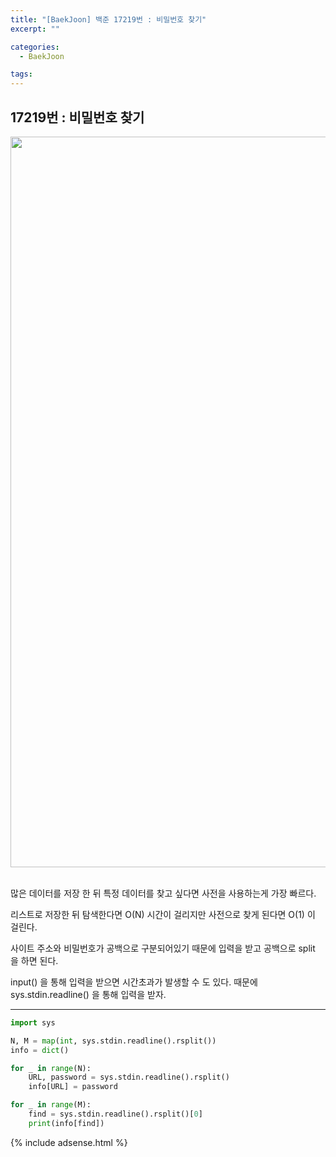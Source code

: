 ```yaml
---
title: "[BaekJoon] 백준 17219번 : 비밀번호 찾기"
excerpt: ""

categories:
  - BaekJoon

tags:
---
```


## 17219번 : 비밀번호 찾기

<center><img width="1169" alt="Find Password" src="https://user-images.githubusercontent.com/54533309/93189685-67a41280-f77d-11ea-80a2-5e726bede945.png">
</center>



<br>

많은 데이터를 저장 한 뒤 특정 데이터를 찾고 싶다면 사전을 사용하는게 가장 빠르다.

리스트로 저장한 뒤 탐색한다면 O(N) 시간이 걸리지만 사전으로 찾게 된다면 O(1) 이 걸린다.

사이트 주소와 비밀번호가 공백으로 구분되어있기 때문에 입력을 받고 공백으로 split 을 하면 된다.

input() 을 통해 입력을 받으면 시간초과가 발생할 수 도 있다. 때문에 sys.stdin.readline() 을 통해 입력을 받자.

---

```python
import sys

N, M = map(int, sys.stdin.readline().rsplit())
info = dict()

for _ in range(N):
	URL, password = sys.stdin.readline().rsplit()
	info[URL] = password

for _ in range(M):
	find = sys.stdin.readline().rsplit()[0]
	print(info[find])
```

{% include adsense.html %}

